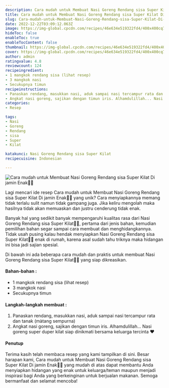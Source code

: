 ```yaml
---
description: Cara mudah untuk Membuat Nasi Goreng Rendang sisa Super Kilat Di jamin Enak"
title: Cara mudah untuk Membuat Nasi Goreng Rendang sisa Super Kilat Di jamin Enak
slug: Cara-mudah-untuk-Membuat-Nasi-Goreng-Rendang-sisa-Super-Kilat-Di-jamin-Enak
date: 2022-12-22T03:09:12.063Z
image: https://img-global.cpcdn.com/recipes/46e634e519322fd4/400x400cq70/photo.jpg
hideToc: false
enableToc: true
enableTocContent: false
thumbnail: https://img-global.cpcdn.com/recipes/46e634e519322fd4/400x400cq70/photo.jpg
cover: https://img-global.cpcdn.com/recipes/46e634e519322fd4/400x400cq70/photo.jpg
author: admin
ratingvalue: 4.8
reviewcount: 124
recipeingredient:
- 1 mangkok rendang sisa (lihat resep)
- 3 mangkok nasi
- Secukupnya timun
recipeinstructions:
- Panaskan rendang, masukkan nasi, aduk sampai nasi tercampur rata dan tanak (màtang sempurna)
- Angkat nasi goreng, sajikan dengan timun iris. Alhamdulillah... Nasi goreng super duper kilat siap dinikmati bersama keluarga tercinta ❤️
categories:
- Resep

tags:
- Nasi
- Goreng
- Rendang
- sisa
- Super
- Kilat

katakunci: Nasi Goreng Rendang sisa Super Kilat
recipecuisine: Indonesian

---
```


![Cara mudah untuk Membuat Nasi Goreng Rendang sisa Super Kilat Di jamin Enak👩‍🍳](https://img-global.cpcdn.com/recipes/46e634e519322fd4/400x400cq70/photo.jpg)

Lagi mencari ide resep Cara mudah untuk Membuat Nasi Goreng Rendang sisa Super Kilat Di jamin Enak👩‍🍳 yang unik? Cara menyiapkannya memang tidak terlalu sulit namun tidak gampang juga. Jika keliru mengolah maka hasilnya tidak akan memuaskan dan justru cenderung tidak enak.

Banyak hal yang sedikit banyak mempengaruhi kualitas rasa dari Nasi Goreng Rendang sisa Super Kilat👩‍🍳, pertama dari jenis bahan, kemudian pemilihan bahan segar sampai cara membuat dan menghidangkannya. Tidak usah pusing kalau hendak menyiapkan Nasi Goreng Rendang sisa Super Kilat👩‍🍳 enak di rumah, karena asal sudah tahu triknya maka hidangan ini bisa jadi sajian spesial.

Di bawah ini ada beberapa cara mudah dan praktis untuk membuat Nasi Goreng Rendang sisa Super Kilat👩‍🍳 yang siap dikreasikan.

<!--inarticleads1-->

#### Bahan-bahan :

- 1 mangkok rendang sisa (lihat resep)
- 3 mangkok nasi
- Secukupnya timun

<!--inarticleads2-->

#### Langkah-langkah membuat :

1. Panaskan rendang, masukkan nasi, aduk sampai nasi tercampur rata dan tanak (màtang sempurna)
1. Angkat nasi goreng, sajikan dengan timun iris. Alhamdulillah... Nasi goreng super duper kilat siap dinikmati bersama keluarga tercinta ❤️

#### Penutup

Terima kasih telah membaca resep yang kami tampilkan di sini. Besar harapan kami, Cara mudah untuk Membuat Nasi Goreng Rendang sisa Super Kilat Di jamin Enak👩‍🍳 yang mudah di atas dapat membantu Anda menyiapkan hidangan yang enak untuk keluarga/teman maupun menjadi inspirasi bagi Anda yang berkeinginan untuk berjualan makanan. Semoga bermanfaat dan selamat mencoba!
